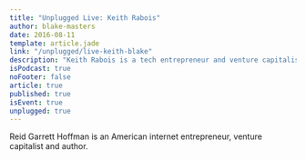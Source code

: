 ```yaml
---
title: "Unplugged Live: Keith Rabois"
author: blake-masters
date: 2016-08-11
template: article.jade
link: "/unplugged/live-keith-blake"
description: "Keith Rabois is a tech entrepreneur and venture capitalist Khosla Ventures. He was a part of the early team at PayPal and has held executive positions at Linkedin, Slide, and Square."
isPodcast: true
noFooter: false
article: true
published: true
isEvent: true
unplugged: true
---
```


<p>
  Reid Garrett Hoffman is an American internet entrepreneur, venture capitalist and author.
</p>
